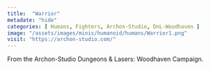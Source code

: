 ```yaml
---
title:  "Warrior"
metadate: "hide"
categories: [ Humans, Fighters, Archon-Studio, DnL-Woodhaven ]
image: "/assets/images/minis/humanoid/humans/Warrior1.png"
visit: "https://archon-studio.com/"
---
```

From the Archon-Studio Dungeons & Lasers: Woodhaven Campaign.